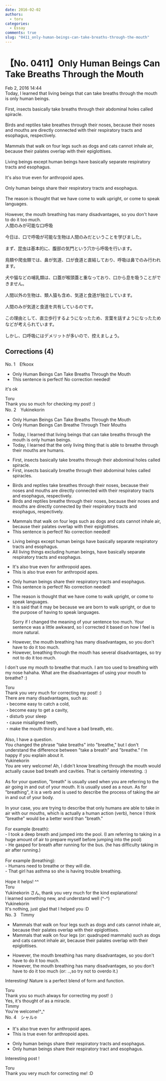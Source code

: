 ```yaml
---
date: 2016-02-02
authors:
  - toru
categories:
  - Essay
comments: true
slug: "0411_only-human-beings-can-take-breaths-through-the-mouth"
---
```


# 【No. 0411】Only Human Beings Can Take Breaths Through the Mouth
<div class="date">Feb 2, 2016 14:44</div>
<div id="post"><div id="body_show_ori">
Today, I learned that living beings that can take breaths through the mouth is only human beings.<br/><br/>First, insects basically take breaths through their abdominal holes called spiracle.<br/><br/>Birds and reptiles take breathes through their noses, because their noses and mouths are directly connected with their respiratory tracts and esophagus, respectively.<br/><br/>Mammals that walk on four legs such as dogs and cats cannot inhale air, because their palates overlap with their epiglottises.<br/><br/>Living beings except human beings have basically separate respiratory tracts and esophagus.<br/><br/>It's also true even for anthropoid apes.<br/><br/>Only human beings share their respiratory tracts and esophagus.<br/><br/>The reason is thought that we have come to walk upright, or come to speak languages.<br/><br/>However, the mouth breathing has many disadvantages, so you don't have to do it too much.
</div></div>

<!-- more -->

<div id="post_ja"><div id="body_show_mo">
人間のみが可能な口呼吸<br/><br/>今日は、口で呼吸が可能な生物は人間のみだということを学びました。<br/><br/>まず、昆虫は基本的に、腹部の気門という穴から呼吸を行います。<br/><br/>鳥類や爬虫類では、鼻が気道、口が食道と直結しており、呼吸は鼻でのみ行われます。<br/><br/>犬や猫などの哺乳類は、口蓋が喉頭蓋と重なっており、口から息を吸うことができません。<br/><br/>人間以外の生物は、類人猿も含め、気道と食道が独立しています。<br/><br/>人間のみが気道と食道を共有しているのです。<br/><br/>この理由として、直立歩行するようになったため、言葉を話すようになったためなどが考えられています。<br/><br/>しかし、口呼吸にはデメリットが多いので、控えましょう。
</div></div>

## Corrections (4)
<div id="block"><div class="first_name"> No. 1　<span class="just_name">Efkoox</span></div><div id="block2">
<ul class="correction_field">
<li class="incorrect">Only Human Beings Can Take Breaths Through the Mouth</li>
<li class="corrected perfect">This sentence is perfect! No correction needed!</li>
</ul>
<p class="comment_small">
 it's ok
</p>

</div><div class="name"><span class="just_name">Toru</span><br>
 Thank you so much for checking my post! :)
</div>
</div>
<div id="block"><div class="first_name"> No. 2　<span class="just_name">Yukinekorin</span></div><div id="block2">
<ul class="correction_field">
<li class="incorrect">Only Human Beings Can Take Breaths Through the Mouth</li>
<li class="corrected correct">
Only Human Beings Can <span class="f_blue">Breathe</span> Through <span class="f_blue">Their </span>Mouth<span class="f_blue">s</span>
</li>
</ul>
<ul class="correction_field">
<li class="incorrect">Today, I learned that living beings that can take breaths through the mouth is only human beings.</li>
<li class="corrected correct">
Today, I learned that <span class="f_blue">the only </span>living <span class="f_blue">thing </span>that <span class="f_blue">is able to breathe through their mouths are</span> human<span class="f_blue">s</span>.
</li>
</ul>
<ul class="correction_field">
<li class="incorrect">First, insects basically take breaths through their abdominal holes called spiracle.</li>
<li class="corrected correct">
First, insects basically <span class="f_blue">breathe</span> through their abdominal holes called <span class="f_blue">spiracles</span>.
</li>
</ul>
<ul class="correction_field">
<li class="incorrect">Birds and reptiles take breathes through their noses, because their noses and mouths are directly connected with their respiratory tracts and esophagus, respectively.</li>
<li class="corrected correct">
Birds and reptiles <span class="f_blue">breathe</span> through their noses, because their noses and mouths are directly connected <span class="f_blue">by </span>their respiratory tracts and esophagus<span class="sline">, respectively</span>.
</li>
</ul>
<ul class="correction_field">
<li class="incorrect">Mammals that walk on four legs such as dogs and cats cannot inhale air, because their palates overlap with their epiglottises.</li>
<li class="corrected perfect">This sentence is perfect! No correction needed!</li>
</ul>
<ul class="correction_field">
<li class="incorrect">Living beings except human beings have basically separate respiratory tracts and esophagus.</li>
<li class="corrected correct">
<span class="f_blue">All l</span>iving <span class="f_blue">things excluding </span>human beings<span class="f_blue">,</span> have <span class="sline">basically </span>separate respiratory tracts and esophagus.
</li>
</ul>
<ul class="correction_field">
<li class="incorrect">It's also true even for anthropoid apes.</li>
<li class="corrected correct">
<span class="f_blue">This is</span> also true even for anthropoid apes.
</li>
</ul>
<ul class="correction_field">
<li class="incorrect">Only human beings share their respiratory tracts and esophagus.</li>
<li class="corrected perfect">This sentence is perfect! No correction needed!</li>
</ul>
<ul class="correction_field">
<li class="incorrect">The reason is thought that we have come to walk upright, or come to speak languages.</li>
<li class="corrected correct">
<span class="f_blue">It is said that it may be because we are born to walk upright</span>, or <span class="f_blue">due to the purpose of having </span>to speak languages.
<p class="correction_comment">Sorry if I changed the meaning of your sentence too much. Your sentence was a little awkward, so I corrected it based on how I feel is more natural.</p>
</li>
</ul>
<ul class="correction_field">
<li class="incorrect">However, the mouth breathing has many disadvantages, so you don't have to do it too much.</li>
<li class="corrected correct">
However, <span class="f_blue">breathing through the mouth</span> has <span class="f_blue">several </span>disadvantages, so <span class="f_blue">try not</span> to do it too much.
</li>
</ul>
<p class="comment_small">
 I don't use my mouth to breathe that much. I am too used to breathing with my nose hahaha. What are the disadvantages of using your mouth to breathe? :)
</p>

</div><div class="name"><span class="just_name">Toru</span><br>
Thank you very much for correcting my post! :)<br/>There are many disadvantages, such as:<br/>・become easy to catch a cold,<br/>・become easy to get a cavity,<br/>・disturb your sleep<br/>・cause misaligned teeth,<br/>・make the mouth thirsty and have a bad breath, etc.<br/><br/>Also, I have a question.<br/>You changed the phrase "take breaths" into "breathe," but I don't understand the difference between "take a breath" and "breathe." I'm happy if you explain about it.
</div>
<div class="name"><span class="just_name">Yukinekorin</span><br>
You are very welcome! Ah, I didn't know breathing through the mouth would actually cause bad breath and cavities. That is certainly interesting. :)<br/><br/>As for your question, "breath" is usually used when you are referring to the air going in and out of your mouth. It is usually used as a noun. As for "breathing", it is a verb and is used to describe the process of taking the air in and out of your body.<br/><br/>In your case, you are trying to describe that only humans are able to take in air with our mouths, which is actually a human action (verb), hence I think "breathe" would be a better word than "breath."<br/><br/>For example (breath):<br/>- I took a deep breath and jumped into the pool. (I am referring to taking in a huge amount of air to prepare myself before jumping into the pool)<br/>- He gasped for breath after running for the bus. (he has difficulty taking in air after running.)<br/><br/>For example (breathing):<br/>- Humans need to breathe or they will die.<br/>- That girl has asthma so she is having trouble breathing. <br/><br/>Hope it helps! ^^
</div>
<div class="name"><span class="just_name">Toru</span><br>
Yukinekorin さん, thank you very much for the kind explanations! <br/>I learned something new, and understand well (^-^)
</div>
<div class="name"><span class="just_name">Yukinekorin</span><br>
It's nothing, just glad that I helped you :D
</div>
</div>
<div id="block"><div class="first_name"> No. 3　<span class="just_name">Timmy</span></div><div id="block2">
<ul class="correction_field">
<li class="incorrect">Mammals that walk on four legs such as dogs and cats cannot inhale air, because their palates overlap with their epiglottises.</li>
<li class="corrected correct">
Mammals that walk on four legs (or: <span class="f_blue">quadruped mammals</span>) such as dogs and cats cannot inhale air, because their palates overlap with their epiglottises.
</li>
</ul>
<ul class="correction_field">
<li class="incorrect">However, the mouth breathing has many disadvantages, so you don't have to do it too much.</li>
<li class="corrected correct">
However, the mouth breathing has many disadvantages, so you don't have to do it too much (or: <span class="f_blue">..,so try not to overdo it.</span>)
</li>
</ul>
<p class="comment_small">
 Interesting! Nature is a perfect blend of form and function.
</p>

</div><div class="name"><span class="just_name">Toru</span><br>
Thank you so much always for correcting my post! :)<br/>Yes, it's thought of as a miracle.
</div>
<div class="name"><span class="just_name">Timmy</span><br>
You're welcome!^_^
</div>
</div>
<div id="block"><div class="first_name"> No. 4　<span class="just_name">シャル❇️</span></div><div id="block2">
<ul class="correction_field">
<li class="incorrect">It's also true even for anthropoid apes.</li>
<li class="corrected correct">
This is true even for anthropoid apes.
</li>
</ul>
<ul class="correction_field">
<li class="incorrect">Only human beings share their respiratory tracts and esophagus.</li>
<li class="corrected correct">
Only human beings share their respiratory tract and esophagus.
</li>
</ul>
<p class="comment_small">
 Interesting post !
</p>

</div><div class="name"><span class="just_name">Toru</span><br>
Thank you very much for correcting me! :D
</div>
</div>
